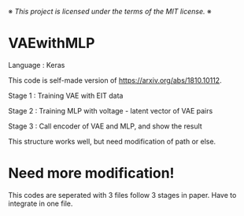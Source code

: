 ※ _This project is licensed under the terms of the MIT license._ ※

# VAEwithMLP

Language : Keras

This code is self-made version of https://arxiv.org/abs/1810.10112.

Stage 1 : Training VAE with EIT data

Stage 2 : Training MLP with voltage - latent vector of VAE pairs

Stage 3 : Call encoder of VAE and MLP, and show the result

This structure works well, but need modification of path or else.

# Need more modification!

This codes are seperated with 3 files follow 3 stages in paper. Have to integrate in one file.

